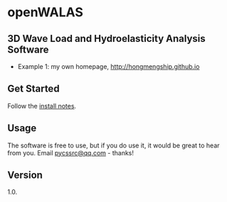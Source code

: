 # openWALAS

## 3D Wave Load and Hydroelasticity Analysis Software

* Example 1: my own homepage, http://hongmengship.github.io

## Get Started

Follow the [install notes](https://sfreytag.github.io/friday-theme/projects/install.html).

## Usage

The software is free to use, but if you do use it, it would be great to hear from you. Email pycssrc@qq.com - thanks!

## Version

1.0.
